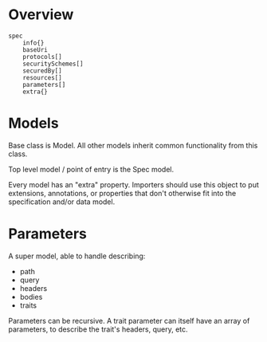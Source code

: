 # Overview

```
spec
    info{}
    baseUri
    protocols[]
    securitySchemes[]
    securedBy[]
    resources[]
    parameters[]
    extra{}
```

# Models

Base class is Model. All other models inherit common functionality from this class.

Top level model / point of entry is the Spec model.

Every model has an "extra" property. Importers should use this object to put extensions, annotations, or properties that don't otherwise fit into the specification and/or data model.

# Parameters

A super model, able to handle describing:

- path
- query
- headers
- bodies
- traits

Parameters can be recursive. A trait parameter can itself have an array of parameters, to describe the trait's headers, query, etc.

